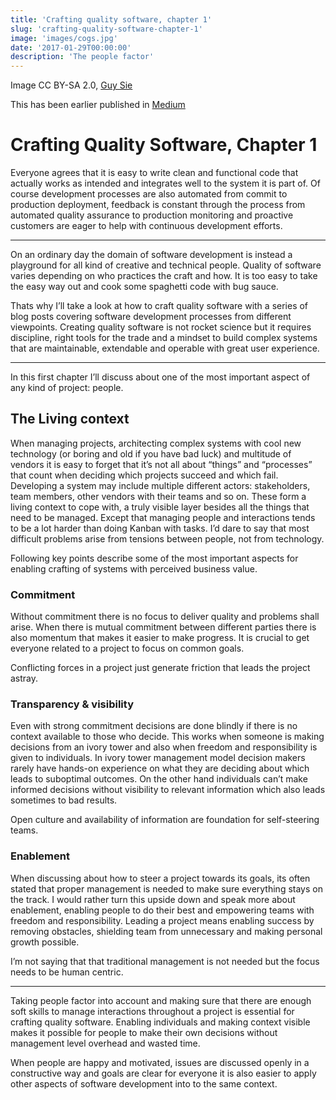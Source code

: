 ```yaml
---
title: 'Crafting quality software, chapter 1'
slug: 'crafting-quality-software-chapter-1'
image: 'images/cogs.jpg'
date: '2017-01-29T00:00:00'
description: 'The people factor'
---
```


Image CC BY-SA 2.0, [Guy Sie](https://www.flickr.com/photos/guysie/6095265888/)

This has been earlier published in [Medium](https://medium.com/@varjoinen/crafting-quality-software-chapter-1-712dd44302d4)

# Crafting Quality Software, Chapter 1

Everyone agrees that it is easy to write clean and functional code that
actually works as intended and integrates well to the system it is part of. Of
course development processes are also automated from commit to production
deployment, feedback is constant through the process from automated quality
assurance to production monitoring and proactive customers are eager to help
with continuous development efforts.

---

On an ordinary day the domain of software development is instead a playground
for all kind of creative and technical people. Quality of software varies
depending on who practices the craft and how. It is too easy to take the easy
way out and cook some spaghetti code with bug sauce.

Thats why I’ll take a look at how to craft quality software with a series of
blog posts covering software development processes from different viewpoints.
Creating quality software is not rocket science but it requires discipline,
right tools for the trade and a mindset to build complex systems that are
maintainable, extendable and operable with great user experience.

---

In this first chapter I’ll discuss about one of the most important aspect of
any kind of project: people.

## The Living context

When managing projects, architecting complex systems with cool new technology
(or boring and old if you have bad luck) and multitude of vendors it is easy to
forget that it’s not all about “things” and “processes” that count when
deciding which projects succeed and which fail. Developing a system may include
multiple different actors: stakeholders, team members, other vendors with their
teams and so on. These form a living context to cope with, a truly visible
layer besides all the things that need to be managed. Except that managing
people and interactions tends to be a lot harder than doing Kanban with tasks.
I’d dare to say that most difficult problems arise from tensions between
people, not from technology.

Following key points describe some of the most important aspects for enabling
crafting of systems with perceived business value.

### Commitment

Without commitment there is no focus to deliver quality and problems shall
arise. When there is mutual commitment between different parties there is also
momentum that makes it easier to make progress. It is crucial to get everyone
related to a project to focus on common goals.

Conflicting forces in a project just generate friction that leads the project
astray.

### Transparency & visibility

Even with strong commitment decisions are done blindly if there is no context
available to those who decide. This works when someone is making decisions from
an ivory tower and also when freedom and responsibility is given to
individuals. In ivory tower management model decision makers rarely have
hands-on experience on what they are deciding about which leads to suboptimal
outcomes. On the other hand individuals can’t make informed decisions without
visibility to relevant information which also leads sometimes to bad results.

Open culture and availability of information are foundation for self-steering
teams.

### Enablement

When discussing about how to steer a project towards its goals, its often
stated that proper management is needed to make sure everything stays on the
track. I would rather turn this upside down and speak more about enablement,
enabling people to do their best and empowering teams with freedom and
responsibility. Leading a project means enabling success by removing obstacles,
shielding team from unnecessary and making personal growth possible.

I’m not saying that that traditional management is not needed but the focus
needs to be human centric.

---

Taking people factor into account and making sure that there are enough soft
skills to manage interactions throughout a project is essential for crafting
quality software. Enabling individuals and making context visible makes it
possible for people to make their own decisions without management level
overhead and wasted time.

When people are happy and motivated, issues are discussed openly in a
constructive way and goals are clear for everyone it is also easier to apply
other aspects of software development into to the same context.